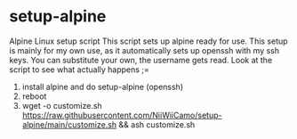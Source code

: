 # setup-alpine
Alpine Linux setup script
This script sets up alpine ready for use. This setup is mainly for my own use, as it automatically sets up openssh with my ssh keys. You can substitute your own, the username gets read. Look at the script to see what actually happens ;=

1. install alpine and do setup-alpine (openssh)
2. reboot
3. wget -o customize.sh https://raw.githubusercontent.com/NiiWiiCamo/setup-alpine/main/customize.sh && ash customize.sh
